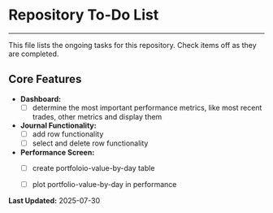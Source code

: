 # Repository To-Do List

---

This file lists the ongoing tasks for this repository. Check items off as they are completed.

## Core Features

* **Dashboard:**
    * [ ] determine the most important performance metrics, like most recent trades, other metrics and display them
* **Journal Functionality:**
    * [ ] add row functionality
    * [ ] select and delete row functionality
* **Performance Screen:**
    * [ ] create portfoloio-value-by-day table
    * [ ] plot portfolio-value-by-day in performance


**Last Updated:** 2025-07-30